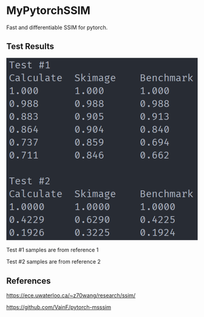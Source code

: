 # MyPytorchSSIM
Fast and differentiable SSIM for pytorch.

## Test Results
![test](https://raw.githubusercontent.com/as3ert/myPytorchSSIM/main/testResults.png)

Test #1 samples are from reference 1

Test #2 samples are from reference 2

## References
https://ece.uwaterloo.ca/~z70wang/research/ssim/

https://github.com/VainF/pytorch-msssim
